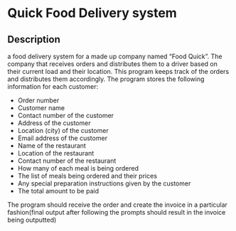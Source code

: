 # Quick Food Delivery system

## Description
a food delivery system for a made up company named “Food Quick”.
The company that receives orders and distributes them to a driver based on their current load and their location. This program keeps track of the orders and distributes them accordingly.
The program stores the following information for each customer:
  - Order number
  - Customer name
  - Contact number of the customer
  - Address of the customer
  - Location (city) of the customer
  - Email address of the customer
  - Name of the restaurant
  - Location of the restaurant
  - Contact number of the restaurant
  - How many of each meal is being ordered
  - The list of meals being ordered and their prices
  - Any special preparation instructions given by the customer
  - The total amount to be paid
  
The program should receive the order and create the invoice in a particular fashion(final output after following the prompts should result in the invoice being outputted)
